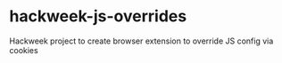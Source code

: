 # hackweek-js-overrides
Hackweek project to create browser extension to override JS config via cookies
